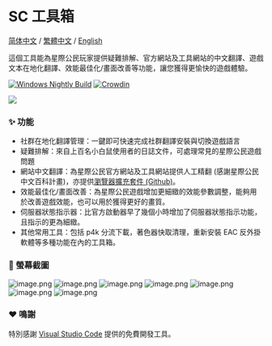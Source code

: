 # SC 工具箱

[简体中文](https://github.com/StarCitizenToolBox/app/blob/main/README.md) / [繁體中文](https://github.com/StarCitizenToolBox/app/blob/main/README_zh-TW.md) / [English](https://github.com/StarCitizenToolBox/app/blob/main/README_en.md)

這個工具能為星際公民玩家提供疑難排解、官方網站及工具網站的中文翻譯、遊戲文本在地化翻譯、效能最佳化/畫面改善等功能，讓您獲得更愉快的遊戲體驗。

[![Windows Nightly Build](https://github.com/StarCitizenToolBox/app/actions/workflows/windows_nightly.yml/badge.svg)](https://github.com/StarCitizenToolBox/app/actions/workflows/windows_nightly.yml) [![Crowdin](https://badges.crowdin.net/scct_zh-tw/localized.svg)](https://crowdin.com/project/scct_zh-tw)

[![](https://get.microsoft.com/images/zh-tw%20dark.svg)](https://apps.microsoft.com/detail/9NF3SWFWNKL1?launch=true)


### ✨ 功能
- 社群在地化翻譯管理：一鍵即可快速完成社群翻譯安裝與切換遊戲語言
- 疑難排解：來自上百名小白鼠使用者的日誌文件，可處理常見的星際公民遊戲問題
- 網站中文翻譯：為星際公民官方網站及工具網站提供人工精翻 (感謝星際公民中文百科計畫)，亦提供[瀏覽器擴充套件 (Github)](https://github.com/xkeyC/StarCitizenBoxBrowserEx )。
- 效能最佳化/畫面改善：為星際公民遊戲增加更細緻的效能參數調整，能夠用於改善遊戲效能，也可以用於獲得更好的畫質。
- 伺服器狀態指示器：比官方啟動器早了幾個小時增加了伺服器狀態指示功能，且指示的更為細緻。
- 其他常用工具：包括 p4k 分流下載，著色器快取清理，重新安裝 EAC 反外掛軟體等多種功能在內的工具箱。

### 📸 螢幕截圖
![image.png](https://s2.loli.net/2024/05/06/FrMxJuh9AozfVc7.png)
![image.png](https://s2.loli.net/2024/05/06/8GLnb2Ma7ojeZIl.png)
![image.png](https://s2.loli.net/2024/05/06/IsCUlx7FH9SfAtY.png)
![image.png](https://s2.loli.net/2024/05/06/8ksgbSKQEFWdj15.png)
![image.png](https://s2.loli.net/2024/05/06/IAZeq97BzKV6tax.png)
![image.png](https://s2.loli.net/2024/05/06/K9hPgzCB5SbomyQ.png)
![image.png](https://s2.loli.net/2024/05/06/TlckzswguMUCjZe.png)

### ❤️ 鳴謝

特別感謝 [Visual Studio Code](https://code.visualstudio.com/) 提供的免費開發工具。
